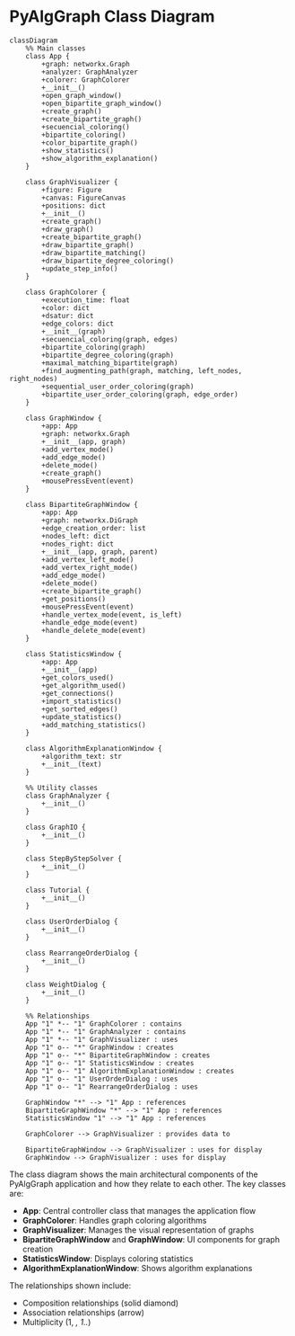 # PyAlgGraph Class Diagram

```mermaid
classDiagram
    %% Main classes
    class App {
        +graph: networkx.Graph
        +analyzer: GraphAnalyzer
        +colorer: GraphColorer
        +__init__()
        +open_graph_window()
        +open_bipartite_graph_window()
        +create_graph()
        +create_bipartite_graph()
        +secuencial_coloring()
        +bipartite_coloring()
        +color_bipartite_graph()
        +show_statistics()
        +show_algorithm_explanation()
    }

    class GraphVisualizer {
        +figure: Figure
        +canvas: FigureCanvas
        +positions: dict
        +__init__()
        +create_graph()
        +draw_graph()
        +create_bipartite_graph()
        +draw_bipartite_graph()
        +draw_bipartite_matching()
        +draw_bipartite_degree_coloring()
        +update_step_info()
    }

    class GraphColorer {
        +execution_time: float
        +color: dict
        +dsatur: dict
        +edge_colors: dict
        +__init__(graph)
        +secuencial_coloring(graph, edges)
        +bipartite_coloring(graph)
        +bipartite_degree_coloring(graph)
        +maximal_matching_bipartite(graph)
        +find_augmenting_path(graph, matching, left_nodes, right_nodes)
        +sequential_user_order_coloring(graph)
        +bipartite_user_order_coloring(graph, edge_order)
    }

    class GraphWindow {
        +app: App
        +graph: networkx.Graph
        +__init__(app, graph)
        +add_vertex_mode()
        +add_edge_mode()
        +delete_mode()
        +create_graph()
        +mousePressEvent(event)
    }

    class BipartiteGraphWindow {
        +app: App
        +graph: networkx.DiGraph
        +edge_creation_order: list
        +nodes_left: dict
        +nodes_right: dict
        +__init__(app, graph, parent)
        +add_vertex_left_mode()
        +add_vertex_right_mode()
        +add_edge_mode()
        +delete_mode()
        +create_bipartite_graph()
        +get_positions()
        +mousePressEvent(event)
        +handle_vertex_mode(event, is_left)
        +handle_edge_mode(event)
        +handle_delete_mode(event)
    }

    class StatisticsWindow {
        +app: App
        +__init__(app)
        +get_colors_used()
        +get_algorithm_used()
        +get_connections()
        +import_statistics()
        +get_sorted_edges()
        +update_statistics()
        +add_matching_statistics()
    }

    class AlgorithmExplanationWindow {
        +algorithm_text: str
        +__init__(text)
    }

    %% Utility classes
    class GraphAnalyzer {
        +__init__()
    }

    class GraphIO {
        +__init__()
    }

    class StepByStepSolver {
        +__init__()
    }

    class Tutorial {
        +__init__()
    }

    class UserOrderDialog {
        +__init__()
    }

    class RearrangeOrderDialog {
        +__init__()
    }

    class WeightDialog {
        +__init__()
    }

    %% Relationships
    App "1" *-- "1" GraphColorer : contains
    App "1" *-- "1" GraphAnalyzer : contains
    App "1" *-- "1" GraphVisualizer : uses
    App "1" o-- "*" GraphWindow : creates
    App "1" o-- "*" BipartiteGraphWindow : creates
    App "1" o-- "1" StatisticsWindow : creates
    App "1" o-- "1" AlgorithmExplanationWindow : creates
    App "1" o-- "1" UserOrderDialog : uses
    App "1" o-- "1" RearrangeOrderDialog : uses
    
    GraphWindow "*" --> "1" App : references
    BipartiteGraphWindow "*" --> "1" App : references
    StatisticsWindow "1" --> "1" App : references
    
    GraphColorer --> GraphVisualizer : provides data to
    
    BipartiteGraphWindow --> GraphVisualizer : uses for display
    GraphWindow --> GraphVisualizer : uses for display
```

The class diagram shows the main architectural components of the PyAlgGraph application and how they relate to each other. The key classes are:

- **App**: Central controller class that manages the application flow
- **GraphColorer**: Handles graph coloring algorithms
- **GraphVisualizer**: Manages the visual representation of graphs
- **BipartiteGraphWindow** and **GraphWindow**: UI components for graph creation
- **StatisticsWindow**: Displays coloring statistics
- **AlgorithmExplanationWindow**: Shows algorithm explanations

The relationships shown include:
- Composition relationships (solid diamond)
- Association relationships (arrow)
- Multiplicity (1, *, 1..*) 